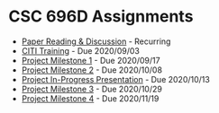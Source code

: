# CSC 696D Assignments

- [Paper Reading & Discussion](papers.md) - Recurring
- [CITI Training](citi.md) - Due 2020/09/03
- [Project Milestone 1](PM1.md) - Due 2020/09/17
- [Project Milestone 2](PM2.md) - Due 2020/10/08
- [Project In-Progress Presentation](progress.md) - Due 2020/10/13
- [Project Milestone 3](PM3.md) - Due 2020/10/29
- [Project Milestone 4](PM4.md) - Due 2020/11/19

